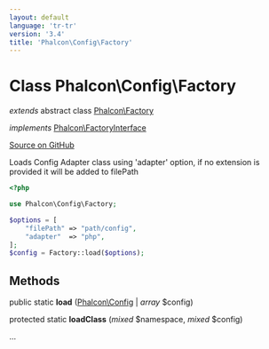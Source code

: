 ```yaml
---
layout: default
language: 'tr-tr'
version: '3.4'
title: 'Phalcon\Config\Factory'
---
```


# Class **Phalcon\Config\Factory**

*extends* abstract class [Phalcon\Factory](/3.4/en/api/Phalcon_Factory)

*implements* [Phalcon\FactoryInterface](/3.4/en/api/Phalcon_FactoryInterface)

<a href="https://github.com/phalcon/cphalcon/tree/v3.4.0/phalcon/config/factory.zep" class="btn btn-default btn-sm">Source on GitHub</a>

Loads Config Adapter class using 'adapter' option, if no extension is provided it will be added to filePath

```php
<?php

use Phalcon\Config\Factory;

$options = [
    "filePath" => "path/config",
    "adapter"  => "php",
];
$config = Factory::load($options);

```

## Methods

public static **load** ([Phalcon\Config](/3.4/en/api/Phalcon_Config) | *array* $config)

protected static **loadClass** (*mixed* $namespace, *mixed* $config)

...
